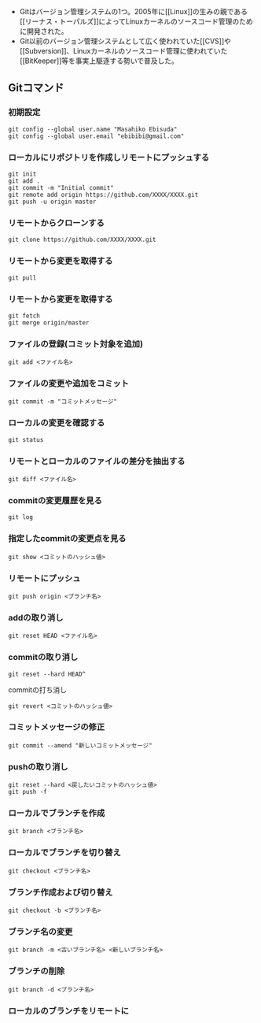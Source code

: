 - Gitはバージョン管理システムの1つ。2005年に[[Linux]]の生みの親である[[リーナス・トーパルズ]]によってLinuxカーネルのソースコード管理のために開発された。
- Git以前のバージョン管理システムとして広く使われていた[[CVS]]や[[Subversion]]、Linuxカーネルのソースコード管理に使われていた[[BitKeeper]]等を事実上駆逐する勢いで普及した。

## Gitコマンド

### 初期設定
```
git config --global user.name "Masahiko Ebisuda"
git config --global user.email "ebibibi@gmail.com"
```

### ローカルにリポジトリを作成しリモートにプッシュする
```
git init
git add .
git commit -m "Initial commit"
git remote add origin https://github.com/XXXX/XXXX.git
git push -u origin master
```

### リモートからクローンする
```
git clone https://github.com/XXXX/XXXX.git
```

### リモートから変更を取得する
```
git pull
```

### リモートから変更を取得する
```
git fetch
git merge origin/master
```

### ファイルの登録(コミット対象を追加)
```
git add <ファイル名>
```

### ファイルの変更や追加をコミット
```
git commit -m "コミットメッセージ"
```

### ローカルの変更を確認する
```
git status
```

### リモートとローカルのファイルの差分を抽出する
```
git diff <ファイル名>
```

### commitの変更履歴を見る
```
git log
```

### 指定したcommitの変更点を見る
```
git show <コミットのハッシュ値>
```

### リモートにプッシュ
```
git push origin <ブランチ名>
```

### addの取り消し
```
git reset HEAD <ファイル名>
```

### commitの取り消し
```
git reset --hard HEAD^
```

commitの打ち消し
```
git revert <コミットのハッシュ値>
```

### コミットメッセージの修正
```
git commit --amend "新しいコミットメッセージ"
```

### pushの取り消し
```
git reset --hard <戻したいコミットのハッシュ値>
git push -f
```

### ローカルでブランチを作成
```
git branch <ブランチ名>
```

### ローカルでブランチを切り替え
```
git checkout <ブランチ名>
```

### ブランチ作成および切り替え
```
git checkout -b <ブランチ名>
```

### ブランチ名の変更
```
git branch -m <古いブランチ名> <新しいブランチ名>
```

### ブランチの削除
```
git branch -d <ブランチ名>
```

### ローカルのブランチをリモートに